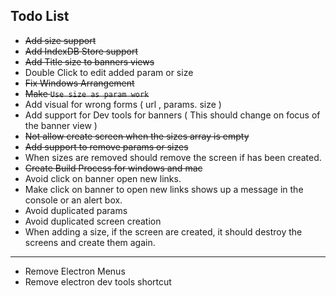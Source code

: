 ## Todo List

- ~~Add size support~~
- ~~Add IndexDB Store support~~
- ~~Add Title size to banners views~~
- Double Click to edit added param or size
- ~~Fix Windows Arrangement~~
- ~~Make `Use size as param work`~~
- Add visual for wrong forms ( url , params. size )
- Add support for Dev tools for banners ( This should change on focus of the banner view )
- ~~Not allow create screen when the sizes array is empty~~
- ~~Add support to remove params or sizes~~
- When sizes are removed should remove the screen if has been created.
- ~~Create Build Process for windows and mac~~
- Avoid click on banner open new links.
- Make click on banner to open new links shows up a message in the console or an alert box.
- Avoid duplicated params
- Avoid duplicated screen creation
- When adding a size, if the screen are created, it should destroy the screens and create them again.

---------

- Remove Electron Menus
- Remove electron dev tools shortcut
